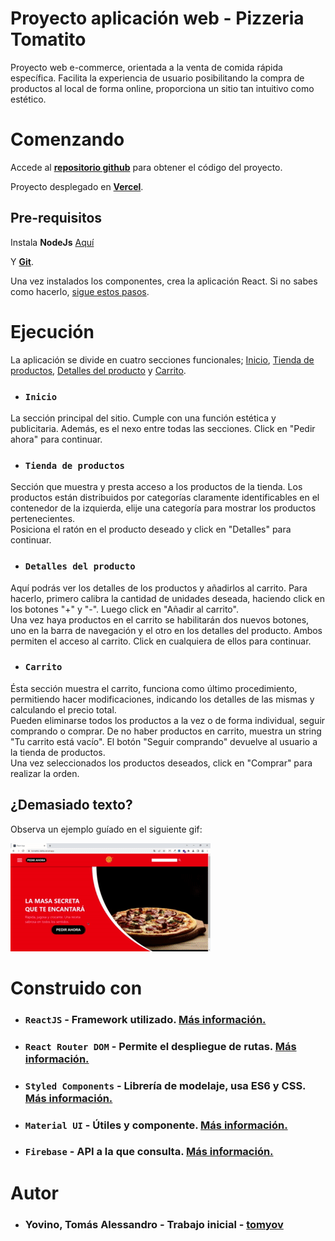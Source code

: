 # Proyecto aplicación web - Pizzeria Tomatito

Proyecto web e-commerce, orientada a la venta de comida rápida específica. Facilita la experiencia de usuario posibilitando la compra de productos al local de forma online, proporciona un sitio tan intuitivo como estético. 

# Comenzando

Accede al **[repositorio github](https://github.com/tomasyovino/reactjs-37810-yovino.git)** para obtener el código del proyecto.

Proyecto desplegado en **[Vercel](https://vercel.com/dashboard)**.

## Pre-requisitos

Instala **NodeJs** [Aquí](https://phoenixnap.com/kb/install-node-js-npm-on-windows)

Y **[Git](https://git-scm.com/downloads)**.

Una vez instalados los componentes, crea la aplicación React. Si no sabes como hacerlo, [sigue estos pasos](https://create-react-app.dev/docs/getting-started).

# Ejecución

La aplicación se divide en cuatro secciones funcionales; [Inicio](https://tomatito-delta.vercel.app), [Tienda de productos](https://tomatito-delta.vercel.app/order-now), [Detalles del producto](https://tomatito-delta.vercel.app/item/oq48XBo6zoCWKdpBVHMJ) y [Carrito](https://tomatito-delta.vercel.app/cart).

- ### `Inicio`
La sección principal del sitio. Cumple con una función estética y publicitaria. Además, es el nexo entre todas las secciones. Click en "Pedir ahora" para continuar.

- ### `Tienda de productos`
Sección que muestra y presta acceso a los productos de la tienda. Los productos están distribuidos por categorías claramente identificables en el contenedor de la izquierda, elije una categoría para mostrar los productos pertenecientes.  
Posiciona el ratón en el producto deseado y click en "Detalles" para continuar.

- ### `Detalles del producto`
Aquí podrás ver los detalles de los productos y añadirlos al carrito. Para hacerlo, primero calibra la cantidad de unidades deseada, haciendo click en los botones "+" y "-". Luego click en "Añadir al carrito".  
Una vez haya productos en el carrito se habilitarán dos nuevos botones, uno en la barra de navegación y el otro en los detalles del producto. Ambos permiten el acceso al carrito. Click en cualquiera de ellos para continuar.

- ### `Carrito`
Ésta sección muestra el carrito, funciona como último procedimiento, permitiendo hacer modificaciones, indicando los detalles de las mismas y calculando el precio total.  
Pueden eliminarse todos los productos a la vez o de forma individual, seguir comprando o comprar. De no haber productos en carrito, muestra un string "Tu carrito está vacío".
El botón "Seguir comprando" devuelve al usuario a la tienda de productos.  
Una vez seleccionados los productos deseados, click en "Comprar" para realizar la orden.

## ¿Demasiado texto?
Observa un ejemplo guíado en el siguiente gif:  

![¡Ups! Algo no ha salido como esperaba](./src/assets/gifs/appExecutionGif.gif)

# Construido con

- ### `ReactJS` - Framework utilizado. [Más información.](https://es.reactjs.org)

- ### `React Router DOM` - Permite el despliegue de rutas. [Más información.](https://www.npmjs.com/package/react-router-dom)

- ### `Styled Components` - Librería de modelaje, usa ES6 y CSS. [Más información.](https://styled-components.com)

- ### `Material UI` - Útiles y componente. [Más información.](https://mui.com)

- ### `Firebase` - API a la que consulta. [Más información.](https://firebase.google.com/products/firestore?hl=es-419&gclid=CjwKCAjwwdWVBhA4EiwAjcYJEBrqwLcOxqiU4lvPLuCG6ZYJ340pbmPp1xTR-1K189EIv1PctH9oTBoCgZEQAvD_BwE&gclsrc=aw.ds)

# Autor
- ### **Yovino, Tomás Alessandro** - Trabajo inicial - [tomyov](https://github.com/tomasyovino)
